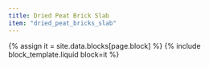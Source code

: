 ```yaml
---
title: Dried Peat Brick Slab
item: "dried_peat_bricks_slab"
---
```


{% assign it = site.data.blocks[page.block] %}
{% include block_template.liquid block=it %}

